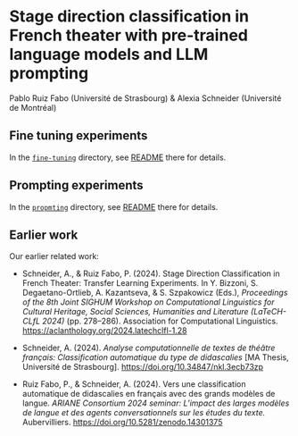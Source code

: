 # Stage direction classification in French theater with pre-trained language models and LLM prompting
Pablo Ruiz Fabo (Université de Strasbourg) & Alexia Schneider (Université de Montréal)

## Fine tuning experiments

In the [`fine-tuning`](./fine-tuning) directory, see [README](fine-tuning/README.md) there for details.

## Prompting experiments

In the [`propmting`](./prompting) directory, see [README](prompting/README.md) there for details.

## Earlier work

Our earlier related work:

- Schneider, A., & Ruiz Fabo, P. (2024). Stage Direction Classification in French Theater: Transfer Learning Experiments. In Y. Bizzoni, S. Degaetano-Ortlieb, A. Kazantseva, & S. Szpakowicz (Eds.), *Proceedings of the 8th Joint SIGHUM Workshop on Computational Linguistics for Cultural Heritage, Social Sciences, Humanities and Literature (LaTeCH-CLfL 2024)* (pp. 278–286). Association for Computational Linguistics. https://aclanthology.org/2024.latechclfl-1.28

- Schneider, A. (2024). *Analyse computationnelle de textes de théâtre français: Classification automatique du type de didascalies* \[MA Thesis, Université de Strasbourg\]. https://doi.org/10.34847/nkl.3ecb73zp

- Ruiz Fabo, P., & Schneider, A. (2024). Vers une classification automatique de didascalies en français avec des grands modèles de langue. *ARIANE Consortium 2024 seminar: L’impact des larges modèles de langue et des agents conversationnels sur les études du texte.* Aubervilliers. https://doi.org/10.5281/zenodo.14301375 

